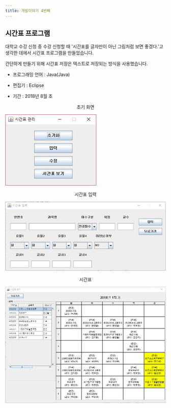 ```yaml
---
title: 개발이야기 4번째
---
```


## 시간표 프로그램

대학교 수강 신청 중 수강 신청할 때 '시간표를 글자만이 아닌 그림처럼 보면 좋겠다.'고 생각한 데에서 시간표 프로그램을 만들었습니다.

간단하게 만들기 위해 시간표 저장은 텍스트로 저장되는 방식을 사용했습니다.

* 프로그래밍 언어 : Java(Java)

* 편집기 : Eclipse

* 기간 : 2018년 8월 초



<center>초기 화면</center>

![1540353652012](..\img\1540353652012.png)



<center>시간표 입력</center>

![1540353756983](..\img\1540353756983.png)



<center>시간표</center>

![1540353775173](..\img\1540353775173.png)